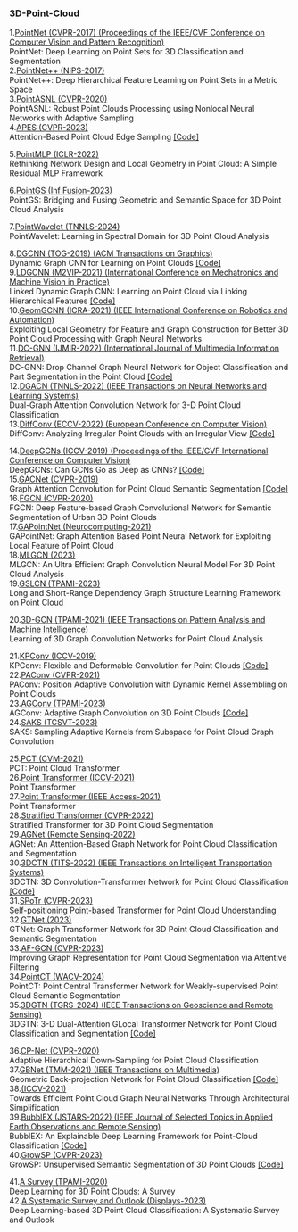 ### 3D-Point-Cloud
1.[PointNet (CVPR-2017) (Proceedings of the IEEE/CVF Conference on Computer Vision and Pattern Recognition)](https://openaccess.thecvf.com/content_cvpr_2017/papers/Qi_PointNet_Deep_Learning_CVPR_2017_paper.pdf) </br>
PointNet: Deep Learning on Point Sets for 3D Classification and Segmentation </br>
2.[PointNet++ (NIPS-2017)](https://proceedings.neurips.cc/paper_files/paper/2017/file/d8bf84be3800d12f74d8b05e9b89836f-Paper.pdf) </br>
PointNet++: Deep Hierarchical Feature Learning on Point Sets in a Metric Space </br>
3.[PointASNL (CVPR-2020)](https://openaccess.thecvf.com/content_CVPR_2020/papers/Yan_PointASNL_Robust_Point_Clouds_Processing_Using_Nonlocal_Neural_Networks_With_CVPR_2020_paper.pdf) </br>
PointASNL: Robust Point Clouds Processing using Nonlocal Neural Networks with Adaptive Sampling </br>
4.[APES (CVPR-2023)](https://openaccess.thecvf.com/content/CVPR2023/papers/Wu_Attention-Based_Point_Cloud_Edge_Sampling_CVPR_2023_paper.pdf) </br>
Attention-Based Point Cloud Edge Sampling [[Code]](https://github.com/JunweiZheng93/APES) </br>

5.[PointMLP (ICLR-2022)](https://arxiv.org/pdf/2202.07123.pdf) </br>
Rethinking Network Design and Local Geometry in Point Cloud: A Simple Residual MLP Framework </br>

6.[PointGS (Inf Fusion-2023)](https://www.sciencedirect.com/science/article/pii/S1566253522001853?ref=pdf_download&fr=RR-2&rr=87a409e5cc1e0fe3) </br>
PointGS: Bridging and Fusing Geometric and Semantic Space for 3D Point Cloud Analysis </br>

7.[PointWavelet (TNNLS-2024)](https://ieeexplore.ieee.org/stamp/stamp.jsp?tp=&arnumber=10444053) </br>
PointWavelet: Learning in Spectral Domain for 3D Point Cloud Analysis </br>

8.[DGCNN (TOG-2019) (ACM Transactions on Graphics)](https://dl.acm.org/doi/pdf/10.1145/3326362) </br>
Dynamic Graph CNN for Learning on Point Clouds [[Code]](https://github.com/WangYueFt/dgcnn?tab=readme-ov-file) </br>
9.[LDGCNN (M2VIP-2021) (International Conference on Mechatronics and Machine Vision in Practice)](https://ieeexplore.ieee.org/stamp/stamp.jsp?tp=&arnumber=9665104) </br>
Linked Dynamic Graph CNN: Learning on Point Cloud via Linking Hierarchical Features [[Code]](https://github.com/KuangenZhang/ldgcnn) </br>
10.[GeomGCNN (ICRA-2021) (IEEE International Conference on Robotics and Automation)](https://ieeexplore.ieee.org/abstract/document/9561327) </br>
Exploiting Local Geometry for Feature and Graph Construction for Better 3D Point Cloud Processing with Graph Neural Networks </br>
11.[DC-GNN (IJMIR-2022) (International Journal of Multimedia Information Retrieval)](https://link.springer.com/article/10.1007/s13735-022-00236-7) </br>
DC-GNN: Drop Channel Graph Neural Network for Object Classification and Part Segmentation in the Point Cloud [[Code]](https://github.com/merazlab/DC-GNN) </br>
12.[DGACN (TNNLS-2022) (IEEE Transactions on Neural Networks and Learning Systems)](https://www.researchgate.net/profile/Changqin-Huang/publication/359777102_Dual-Graph_Attention_Convolution_Network_for_3-D_Point_Cloud_Classification/links/62cd01743bbe636e0c56c343/Dual-Graph-Attention-Convolution-Network-for-3-D-Point-Cloud-Classification.pdf) </br>
Dual-Graph Attention Convolution Network for 3-D Point Cloud Classification </br>
13.[DiffConv (ECCV-2022) (European Conference on Computer Vision)](https://link.springer.com/chapter/10.1007/978-3-031-20062-5_22) </br>
DiffConv: Analyzing Irregular Point Clouds with an Irregular View [[Code]](https://github.com/mmmmimic/diffConvNet) </br>

14.[DeepGCNs (ICCV-2019) (Proceedings of the IEEE/CVF International Conference on Computer Vision)](https://openaccess.thecvf.com/content_ICCV_2019/papers/Li_DeepGCNs_Can_GCNs_Go_As_Deep_As_CNNs_ICCV_2019_paper.pdf) </br>
DeepGCNs: Can GCNs Go as Deep as CNNs? [[Code]](https://github.com/lightaime/deep_gcns_torch?tab=readme-ov-file) </br>
15.[GACNet (CVPR-2019)](https://openaccess.thecvf.com/content_CVPR_2019/papers/Wang_Graph_Attention_Convolution_for_Point_Cloud_Semantic_Segmentation_CVPR_2019_paper.pdf) </br>
Graph Attention Convolution for Point Cloud Semantic Segmentation [[Code]](https://github.com/yanx27/GACNet) </br>
16.[FGCN (CVPR-2020)](https://openaccess.thecvf.com/content_CVPRW_2020/papers/w11/Khan_FGCN_Deep_Feature-Based_Graph_Convolutional_Network_for_Semantic_Segmentation_of_CVPRW_2020_paper.pdf) </br>
FGCN: Deep Feature-based Graph Convolutional Network for Semantic Segmentation of Urban 3D Point Clouds</br>
17.[GAPointNet (Neurocomputing-2021)](https://www.sciencedirect.com/science/article/abs/pii/S0925231221001776) </br>
GAPointNet: Graph Attention Based Point Neural Network for Exploiting Local Feature of Point Cloud </br>
18.[MLGCN (2023)](https://arxiv.org/abs/2303.17748) </br>
MLGCN: An Ultra Efficient Graph Convolution Neural Model For 3D Point Cloud Analysis </br>
19.[GSLCN (TPAMI-2023)](https://ieeexplore.ieee.org/stamp/stamp.jsp?tp=&arnumber=10193837) </br>
Long and Short-Range Dependency Graph Structure Learning Framework on Point Cloud </br>

20.[3D-GCN (TPAMI-2021) (IEEE Transactions on Pattern Analysis and Machine Intelligence)](https://ieeexplore.ieee.org/stamp/stamp.jsp?tp=&arnumber=9355025) </br>
Learning of 3D Graph Convolution Networks for Point Cloud Analysis </br>

21.[KPConv (ICCV-2019)](https://openaccess.thecvf.com/content_ICCV_2019/papers/Thomas_KPConv_Flexible_and_Deformable_Convolution_for_Point_Clouds_ICCV_2019_paper.pdf) </br>
KPConv: Flexible and Deformable Convolution for Point Clouds [[Code]](https://github.com/HuguesTHOMAS/KPConv) </br>
22.[PAConv (CVPR-2021)](https://openaccess.thecvf.com/content/CVPR2021/papers/Xu_PAConv_Position_Adaptive_Convolution_With_Dynamic_Kernel_Assembling_on_Point_CVPR_2021_paper.pdf) </br>
PAConv: Position Adaptive Convolution with Dynamic Kernel Assembling on Point Clouds </br>
23.[AGConv (TPAMI-2023)](https://arxiv.org/pdf/2206.04665.pdf) </br>
AGConv: Adaptive Graph Convolution on 3D Point Clouds [[Code]](https://github.com/hrzhou2/AdaptConv-master) </br>
24.[SAKS (TCSVT-2023)](https://ieeexplore.ieee.org/stamp/stamp.jsp?tp=&arnumber=10091154) </br>
SAKS: Sampling Adaptive Kernels from Subspace for Point Cloud Graph Convolution  </br>

25.[PCT (CVM-2021)](https://link.springer.com/content/pdf/10.1007/s41095-021-0229-5.pdf) </br>
PCT: Point Cloud Transformer  </br>
26.[Point Transformer (ICCV-2021)](https://openaccess.thecvf.com/content/ICCV2021/papers/Zhao_Point_Transformer_ICCV_2021_paper.pdf) </br>
Point Transformer  </br>
27.[Point Transformer (IEEE Access-2021)](https://ieeexplore.ieee.org/stamp/stamp.jsp?arnumber=9552005) </br>
Point Transformer  </br>
28.[Stratified Transformer (CVPR-2022)](https://openaccess.thecvf.com/content/CVPR2022/papers/Lai_Stratified_Transformer_for_3D_Point_Cloud_Segmentation_CVPR_2022_paper.pdf) </br>
Stratified Transformer for 3D Point Cloud Segmentation </br>
29.[AGNet (Remote Sensing-2022)](https://www.mdpi.com/2072-4292/14/4/1036) </br>
AGNet: An Attention-Based Graph Network for Point Cloud Classification and Segmentation  </br>
30.[3DCTN (TITS-2022) (IEEE Transactions on Intelligent Transportation Systems)](https://ieeexplore.ieee.org/stamp/stamp.jsp?tp=&arnumber=9861747) </br>
3DCTN: 3D Convolution-Transformer Network for Point Cloud Classification  [[Code]](https://github.com/d62lu/3DCTN) </br>
31.[SPoTr (CVPR-2023)](https://openaccess.thecvf.com/content/CVPR2023/papers/Park_Self-Positioning_Point-Based_Transformer_for_Point_Cloud_Understanding_CVPR_2023_paper.pdf) </br>
Self-positioning Point-based Transformer for Point Cloud Understanding </br>
32.[GTNet (2023)](https://arxiv.org/pdf/2305.15213) </br>
GTNet: Graph Transformer Network for 3D Point Cloud Classification and Semantic Segmentation </br>
33.[AF-GCN (CVPR-2023)](https://openaccess.thecvf.com/content/CVPR2023/papers/Zhang_Improving_Graph_Representation_for_Point_Cloud_Segmentation_via_Attentive_Filtering_CVPR_2023_paper.pdf) </br>
Improving Graph Representation for Point Cloud Segmentation via Attentive Filtering </br>
34.[PointCT (WACV-2024)](https://openaccess.thecvf.com/content/WACV2024/papers/Tran_PointCT_Point_Central_Transformer_Network_for_Weakly-Supervised_Point_Cloud_Semantic_WACV_2024_paper.pdf) </br>
PointCT: Point Central Transformer Network for Weakly-supervised Point Cloud Semantic Segmentation  </br>
35.[3DGTN (TGRS-2024) (IEEE Transactions on Geoscience and Remote Sensing)](https://ieeexplore.ieee.org/stamp/stamp.jsp?tp=&arnumber=10508408) </br>
3DGTN: 3-D Dual-Attention GLocal Transformer Network for Point Cloud Classification and Segmentation [[Code]](https://github.com/d62lu/3DGTN) </br>

36.[CP-Net (CVPR-2020)](https://openaccess.thecvf.com/content_CVPR_2020/papers/Nezhadarya_Adaptive_Hierarchical_Down-Sampling_for_Point_Cloud_Classification_CVPR_2020_paper.pdf) </br>
Adaptive Hierarchical Down-Sampling for Point Cloud Classification </br>
37.[GBNet (TMM-2021) (IEEE Transactions on Multimedia)](https://ieeexplore.ieee.org/abstract/document/9410405) </br>
Geometric Back-projection Network for Point Cloud Classification [[Code]](https://github.com/ShiQiu0419/GBNet) </br>
38.[(ICCV-2021)](https://openaccess.thecvf.com/content/ICCV2021W/DLGC/papers/Tailor_Towards_Efficient_Point_Cloud_Graph_Neural_Networks_Through_Architectural_Simplification_ICCVW_2021_paper.pdf) </br>
Towards Efficient Point Cloud Graph Neural Networks Through Architectural Simplification  </br>
39.[BubblEX (JSTARS-2022) (IEEE Journal of Selected Topics in Applied Earth Observations and Remote Sensing)](https://ieeexplore.ieee.org/abstract/document/9846966) </br>
BubblEX: An Explainable Deep Learning Framework for Point-Cloud Classification [[Code]](https://github.com/vrai-group/BubblEX) </br>
40.[GrowSP (CVPR-2023)](https://openaccess.thecvf.com/content/CVPR2023/papers/Zhang_GrowSP_Unsupervised_Semantic_Segmentation_of_3D_Point_Clouds_CVPR_2023_paper.pdf) </br>
GrowSP: Unsupervised Semantic Segmentation of 3D Point Clouds [[Code]](https://github.com/vLAR-group/GrowSP) </br>

41.[A Survey (TPAMI-2020)](https://ieeexplore.ieee.org/stamp/stamp.jsp?tp=&arnumber=10508408) </br>
Deep Learning for 3D Point Clouds: A Survey </br>
42.[A Systematic Survey and Outlook (Displays-2023)](https://ieeexplore.ieee.org/stamp/stamp.jsp?tp=&arnumber=10508408) </br>
Deep Learning-based 3D Point Cloud Classification: A Systematic Survey and Outlook </br>
